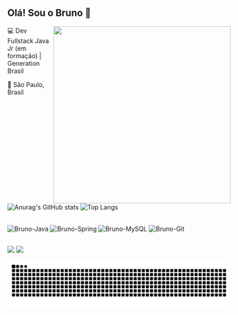 ## Olá! Sou o Bruno 👋

<img align="right" width="400" height="400" src="https://github.com/rafaelq80/rafaelq80/blob/main/code.svg">

:computer: Dev Fullstack Java Jr (em formação) | Generation Brasil   

:house_with_garden: São Paulo, Brasil

![Anurag's GitHub stats](https://github-readme-stats.vercel.app/api?username=bbaldaia&show_icons=true&theme=highcontrast) ![Top Langs](https://github-readme-stats.vercel.app/api/top-langs/?username=bbaldaia&layout=compact&theme=highcontrast)
  
<div style="display: inline_block"><br>
  <img align="center" alt="Bruno-Java" height="70" width="90" src="https://cdn.jsdelivr.net/gh/devicons/devicon/icons/java/java-original-wordmark.svg">
  <img align="center" alt="Bruno-Spring" height="60" width="80" src="https://cdn.jsdelivr.net/gh/devicons/devicon/icons/spring/spring-original-wordmark.svg">
  <img align="center" alt="Bruno-MySQL" height="70" width="90" src="https://cdn.jsdelivr.net/gh/devicons/devicon/icons/mysql/mysql-original-wordmark.svg">
  <img align="center" alt="Bruno-Git" height="70" width="90" src="https://cdn.jsdelivr.net/gh/devicons/devicon/icons/git/git-plain-wordmark.svg">
</div>
  
 
  ##
  
  <div>
  <a href = "mailto:brunobfreire98@gmail.com"><img src="https://img.shields.io/badge/Gmail-D14836?style=for-the-badge&logo=gmail&logoColor=white" target="_blank"></a>
  <a href="https://www.linkedin.com/in/bruno-baldaia-4069a4156/" target="_blank"><img src="https://img.shields.io/badge/-LinkedIn-%230077B5?style=for-the-badge&logo=linkedin&logoColor=white" target="_blank"></a> 
  </div>
 
 ![Snake animation](https://github.com/bbaldaia/bbaldaia/blob/output/github-contribution-grid-snake.svg)
